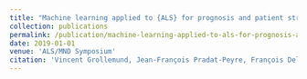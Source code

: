 ```yaml
---
title: "Machine learning applied to {ALS} for prognosis and patient stratification"
collection: publications
permalink: /publication/machine-learning-applied-to-als-for-prognosis-and-patient-stratification
date: 2019-01-01
venue: 'ALS/MND Symposium'
citation: 'Vincent Grollemund, Jean‑François Pradat‑Peyre, François Delbot, Véronique Meininger, Pierre‑François Pradat. "Machine learning applied to ALS for prognosis and patient stratification". ALS/MND Symposium, 2019.'
---
```


